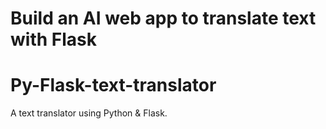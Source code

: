 # Build an AI web app to translate text with Flask 
# Py-Flask-text-translator
A text translator using Python &amp; Flask.
